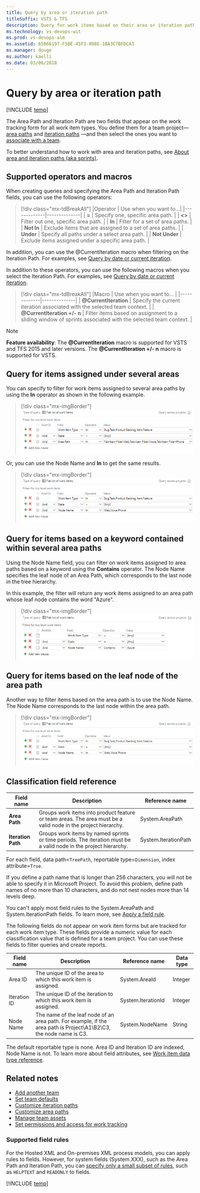 ```yaml
---
title: Query by area or iteration path
titleSuffix: VSTS & TFS
description: Query for work items based on their area or iteration path in Visual Studio Team Services (VSTS) and Team Foundation Server (TFS)
ms.technology: vs-devops-wit
ms.prod: vs-devops-alm
ms.assetid: 65066197-F5BE-45F3-898E-1BA3C7BFDCA3
ms.manager: douge
ms.author: kaelli
ms.date: 03/06/2018  
---
```



# Query by area or iteration path 

[!INCLUDE [temp](../_shared/version-vsts-tfs-all-versions.md)]

The Area Path and Iteration Path are two fields that appear on the work tracking form for all work item types. You define them for a team project&mdash;[area paths](../customize/set-area-paths.md) and [iteration paths](../customize/set-iteration-paths-sprints.md) &mdash;and then select the ones you want to [associate with a team](../scale/set-team-defaults.md). 

To better understand how to work with area and iteration paths, see [About area and iteration paths (aka sprints)](../customize/about-areas-iterations.md).

## Supported operators and macros 
When creating queries and specifying the Area Path and Iteration Path fields, you can use the following operators: 

> [!div class="mx-tdBreakAll"]
> |Operator     | Use when you want to...| 
> |-------------|--------------|
> | **=**           | Specify one, specific area path.  |
> | **<>**          | Filter out one, specific area path. |
> | **In**          | Filter for a set of area paths.  |
> | **Not In**      | Exclude items that are assigned to a set of area paths. |
> | **Under**       | Specify all paths under a select area path. |
> | **Not Under**   | Exclude items assigned under a specific area path.  |

In addition, you can use the @CurrentIteration macro when filtering on the Iteration Path. For examples, see [Query by date or current iteration](query-by-area-iteration-path.md). 

In addition to these operators, you can use the following macros when you select the Iteration Path. For examples, see [Query by date or current iteration](query-by-area-iteration-path.md). 

> [!div class="mx-tdBreakAll"] 
> |Macro   | Use when you want to... |
> |-------------|--------------|
> | **@CurrentIteration**        | Specify the current iteration associated with the selected team context.  |
> | **@CurrentIteration +/- n**  | Filter items based on assignment to a sliding window of sprints associated with the selected team context.  |

> [!NOTE]   
> **Feature availability**: The **@CurrentIteration** macro is supported for VSTS and TFS 2015 and later versions. The **@CurrentIteration +/- n** macro is supported for VSTS. 

## Query for items assigned under several areas 

You can specify to filter for work items assigned to several area paths by using the **In** operator as shown in the following example.  
 
> [!div class="mx-imgBorder"]
![Query on Area Path for several areas](_img/query-area-iteration/query-with-in-operator.png)

Or, you can use the Node Name and **In** to get the same results. 

> [!div class="mx-imgBorder"]
![Query on Node Name for several areas](_img/query-area-iteration/query-with-in-operator-node-name.png)

## Query for items based on a keyword contained within several area paths   

Using the Node Name field, you can filter on work items assigned to area paths based on a keyword using the **Contains** operator. The Node Name specifies the leaf node of an Area Path, which corresponds to the last node in the tree hierarchy. 

In this example, the filter will return any work items assigned to an area path whose leaf node contains the word "Azure".

> [!div class="mx-imgBorder"]
![Query for several sprints](_img/query-area-iteration/query-filter-contains-node-name.png)

## Query for items based on the leaf node of the area path 

Another way to filter items based on the area path is to use the Node Name. The Node Name corresponds to the last node within the area path. 

> [!div class="mx-imgBorder"]
![Query on Node Name for several areas](_img/query-area-iteration/query-with-in-operator-node-name.png)


<a name="field-reference"></a>
## Classification field reference 

|**Field name**|**Description**|**Reference name**|
|---|---|---|
|**Area Path**|Groups work items into product feature or team areas. The area must be a valid node in the project hierarchy.|System.AreaPath |
|**Iteration Path**|Groups work items by named sprints or time periods. The iteration must be a valid node in the project hierarchy.|System.IterationPath |

For each field, data path=```TreePath```, reportable type=```Dimension```, index attribute=```True```. 
 
If you define a path name that is longer than 256 characters, you will not be able to specify it in Microsoft Project. To avoid this problem, define path names of no more than 10 characters, and do not nest nodes more than 14 levels deep.

You can't apply most field rules to the System.AreaPath and System.IterationPath fields. To learn more, see [Apply a field rule](../customize/reference/apply-rule-work-item-field.md).

The following fields do not appear on work item forms but are tracked for each work item type. These fields provide a numeric value for each classification value that is defined for a team project. You can use these fields to filter queries and create reports.

|**Field name**|**Description**|**Reference name**|**Data type**|
|---|---|---|---|
|Area ID|The unique ID of the area to which this work item is assigned.|System.AreaId|Integer|
|Iteration ID|The unique ID of the iteration to which this work item is assigned.|System.IterationId|Integer|
|Node Name|The name of the leaf node of an area path. For example, if the area path is Project\A1\B2\C3, the node name is C3.|System.NodeName|String|

The default reportable type is none. Area ID and Iteration ID are indexed, Node Name is not. To learn more about field attributes, see [Work item data type reference](../customize/reference/define-modify-work-item-fields.md).



## Related notes 

*	[Add another team](../scale/multiple-teams.md)  
*	[Set team defaults](../scale/set-team-defaults.md)  
*	[Customize iteration paths](../customize/set-iteration-paths-sprints.md)  
*	[Customize area paths](../customize/set-area-paths.md)  
*	[Manage team assets](../scale/manage-team-assets.md)  
*	[Set permissions and access for work tracking](../../security/set-permissions-access-work-tracking.md) 


<a name="field-rules"></a>
### Supported field rules  

For the Hosted XML and On-premises XML process models, you can apply rules to fields. However, for system fields (System.XXX), such as the Area Path and Iteration Path, you can [specify only a small subset of rules](../customize/reference/apply-rule-work-item-field.md#system), such as ```HELPTEXT``` and ```READONLY``` to  fields. 

[!INCLUDE [temp](../_shared/rest-apis-queries.md)]
 
 